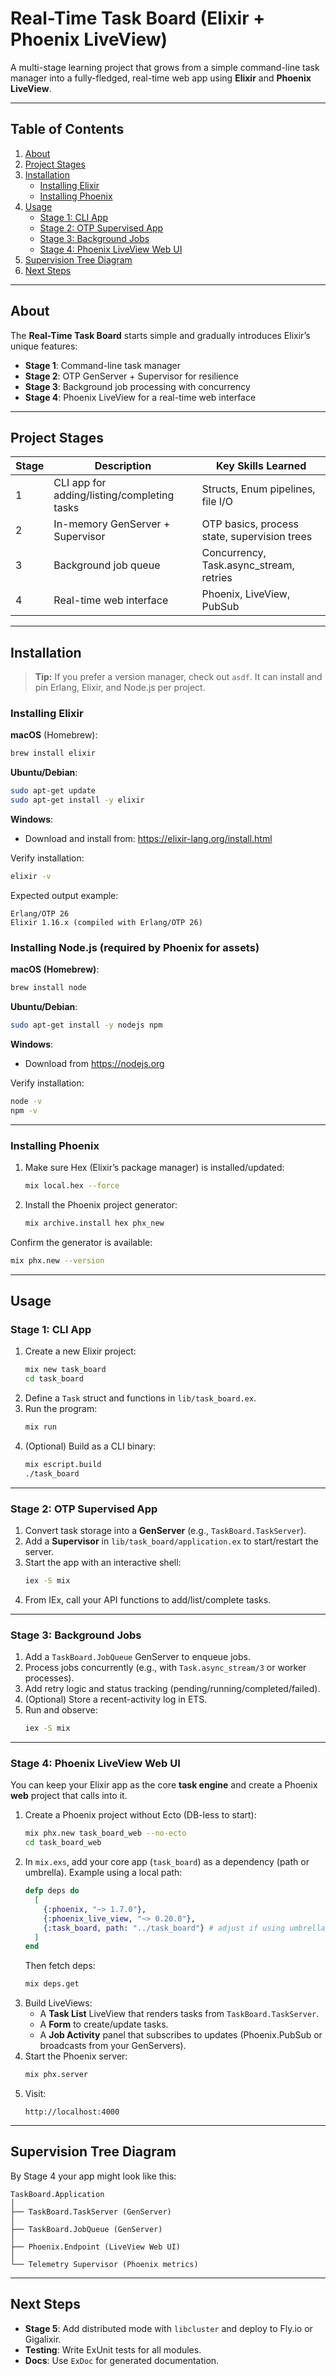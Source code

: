 # Real-Time Task Board (Elixir + Phoenix LiveView)

A multi-stage learning project that grows from a simple command-line task manager into a fully-fledged, real-time web app using **Elixir** and **Phoenix LiveView**.

---

## Table of Contents
1. [About](#about)
2. [Project Stages](#project-stages)
3. [Installation](#installation)
   - [Installing Elixir](#installing-elixir)
   - [Installing Phoenix](#installing-phoenix)
4. [Usage](#usage)
   - [Stage 1: CLI App](#stage-1-cli-app)
   - [Stage 2: OTP Supervised App](#stage-2-otp-supervised-app)
   - [Stage 3: Background Jobs](#stage-3-background-jobs)
   - [Stage 4: Phoenix LiveView Web UI](#stage-4-phoenix-liveview-web-ui)
5. [Supervision Tree Diagram](#supervision-tree-diagram)
6. [Next Steps](#next-steps)

---

## About

The **Real-Time Task Board** starts simple and gradually introduces Elixir’s unique features:

- **Stage 1**: Command-line task manager
- **Stage 2**: OTP GenServer + Supervisor for resilience
- **Stage 3**: Background job processing with concurrency
- **Stage 4**: Phoenix LiveView for a real-time web interface

---

## Project Stages

| Stage | Description | Key Skills Learned |
|-------|-------------|--------------------|
| 1 | CLI app for adding/listing/completing tasks | Structs, Enum pipelines, file I/O |
| 2 | In-memory GenServer + Supervisor | OTP basics, process state, supervision trees |
| 3 | Background job queue | Concurrency, Task.async_stream, retries |
| 4 | Real-time web interface | Phoenix, LiveView, PubSub |

---

## Installation

> **Tip:** If you prefer a version manager, check out `asdf`. It can install and pin Erlang, Elixir, and Node.js per project.

### Installing Elixir

**macOS** (Homebrew):
```bash
brew install elixir
```

**Ubuntu/Debian**:
```bash
sudo apt-get update
sudo apt-get install -y elixir
```

**Windows**:
- Download and install from: https://elixir-lang.org/install.html

Verify installation:
```bash
elixir -v
```
Expected output example:
```
Erlang/OTP 26
Elixir 1.16.x (compiled with Erlang/OTP 26)
```

### Installing Node.js (required by Phoenix for assets)

**macOS (Homebrew)**:
```bash
brew install node
```

**Ubuntu/Debian**:
```bash
sudo apt-get install -y nodejs npm
```

**Windows**:
- Download from https://nodejs.org

Verify installation:
```bash
node -v
npm -v
```

---

### Installing Phoenix

1. Make sure Hex (Elixir’s package manager) is installed/updated:
   ```bash
   mix local.hex --force
   ```

2. Install the Phoenix project generator:
   ```bash
   mix archive.install hex phx_new
   ```

Confirm the generator is available:
```bash
mix phx.new --version
```

---

## Usage

### Stage 1: CLI App
1. Create a new Elixir project:
   ```bash
   mix new task_board
   cd task_board
   ```
2. Define a `Task` struct and functions in `lib/task_board.ex`.
3. Run the program:
   ```bash
   mix run
   ```
4. (Optional) Build as a CLI binary:
   ```bash
   mix escript.build
   ./task_board
   ```

---

### Stage 2: OTP Supervised App
1. Convert task storage into a **GenServer** (e.g., `TaskBoard.TaskServer`).  
2. Add a **Supervisor** in `lib/task_board/application.ex` to start/restart the server.  
3. Start the app with an interactive shell:
   ```bash
   iex -S mix
   ```
4. From IEx, call your API functions to add/list/complete tasks.

---

### Stage 3: Background Jobs
1. Add a `TaskBoard.JobQueue` GenServer to enqueue jobs.
2. Process jobs concurrently (e.g., with `Task.async_stream/3` or worker processes).
3. Add retry logic and status tracking (pending/running/completed/failed).
4. (Optional) Store a recent-activity log in ETS.
5. Run and observe:
   ```bash
   iex -S mix
   ```

---

### Stage 4: Phoenix LiveView Web UI
You can keep your Elixir app as the core **task engine** and create a Phoenix **web** project that calls into it.

1. Create a Phoenix project without Ecto (DB-less to start):
   ```bash
   mix phx.new task_board_web --no-ecto
   cd task_board_web
   ```
2. In `mix.exs`, add your core app (`task_board`) as a dependency (path or umbrella). Example using a local path:
   ```elixir
   defp deps do
     [
       {:phoenix, "~> 1.7.0"},
       {:phoenix_live_view, "~> 0.20.0"},
       {:task_board, path: "../task_board"} # adjust if using umbrella or a different layout
     ]
   end
   ```
   Then fetch deps:
   ```bash
   mix deps.get
   ```
3. Build LiveViews:
   - A **Task List** LiveView that renders tasks from `TaskBoard.TaskServer`.
   - A **Form** to create/update tasks.
   - A **Job Activity** panel that subscribes to updates (Phoenix.PubSub or broadcasts from your GenServers).
4. Start the Phoenix server:
   ```bash
   mix phx.server
   ```
5. Visit:
   ```
   http://localhost:4000
   ```

---

## Supervision Tree Diagram

By Stage 4 your app might look like this:

```
TaskBoard.Application
│
├── TaskBoard.TaskServer (GenServer)
│
├── TaskBoard.JobQueue (GenServer)
│
├── Phoenix.Endpoint (LiveView Web UI)
│
└── Telemetry Supervisor (Phoenix metrics)
```

---

## Next Steps
- **Stage 5**: Add distributed mode with `libcluster` and deploy to Fly.io or Gigalixir.
- **Testing**: Write ExUnit tests for all modules.
- **Docs**: Use `ExDoc` for generated documentation.
